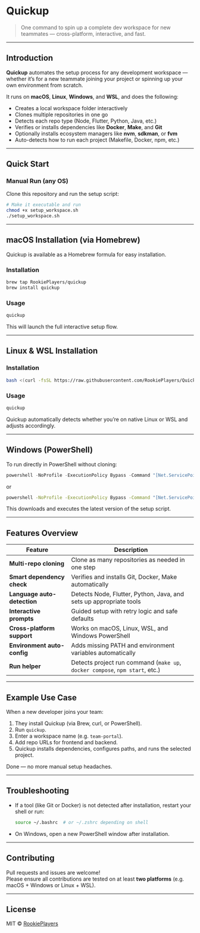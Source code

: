 # Quickup  
> One command to spin up a complete dev workspace for new teammates — cross-platform, interactive, and fast.

---

## Introduction  
**Quickup** automates the setup process for any development workspace — whether it’s for a new teammate joining your project or spinning up your own environment from scratch.  

It runs on **macOS**, **Linux**, **Windows**, and **WSL**, and does the following:
- Creates a local workspace folder interactively  
- Clones multiple repositories in one go  
- Detects each repo type (Node, Flutter, Python, Java, etc.)  
- Verifies or installs dependencies like **Docker**, **Make**, and **Git**  
- Optionally installs ecosystem managers like **nvm**, **sdkman**, or **fvm**  
- Auto-detects how to run each project (Makefile, Docker, npm, etc.)

---

## Quick Start  

### Manual Run (any OS)
Clone this repository and run the setup script:

```bash
# Make it executable and run
chmod +x setup_workspace.sh
./setup_workspace.sh
```

---

## macOS Installation (via Homebrew)

Quickup is available as a Homebrew formula for easy installation.

### Installation
```bash
brew tap RookiePlayers/quickup
brew install quickup
```

### Usage
```bash
quickup
```

This will launch the full interactive setup flow.

---

## Linux & WSL Installation

### Installation
```bash
bash <(curl -fsSL https://raw.githubusercontent.com/RookiePlayers/Quickup/main/install.sh)
```

### Usage
```bash
quickup
```

Quickup automatically detects whether you’re on native Linux or WSL and adjusts accordingly.

---

## Windows (PowerShell)

To run directly in PowerShell without cloning:

```powershell
powershell -NoProfile -ExecutionPolicy Bypass -Command "[Net.ServicePointManager]::SecurityProtocol = [Net.SecurityProtocolType]::Tls12; iex (irm 'https://raw.githubusercontent.com/RookiePlayers/Quickup/main/setup_workspace.ps1')"
```
or
```cmd
powershell -NoProfile -ExecutionPolicy Bypass -Command "[Net.ServicePointManager]::SecurityProtocol = [Net.SecurityProtocolType]::Tls12; iex (irm 'https://raw.githubusercontent.com/RookiePlayers/Quickup/main/setup_workspace.ps1')"
```

This downloads and executes the latest version of the setup script.

---

## Features Overview

| Feature | Description |
|----------|-------------|
| **Multi-repo cloning** | Clone as many repositories as needed in one step |
| **Smart dependency check** | Verifies and installs Git, Docker, Make automatically |
| **Language auto-detection** | Detects Node, Flutter, Python, Java, and sets up appropriate tools |
| **Interactive prompts** | Guided setup with retry logic and safe defaults |
| **Cross-platform support** | Works on macOS, Linux, WSL, and Windows PowerShell |
| **Environment auto-config** | Adds missing PATH and environment variables automatically |
| **Run helper** | Detects project run command (`make up`, `docker compose`, `npm start`, etc.) |

---

## Example Use Case
When a new developer joins your team:
1. They install Quickup (via Brew, curl, or PowerShell).  
2. Run `quickup`.  
3. Enter a workspace name (e.g. `team-portal`).  
4. Add repo URLs for frontend and backend.  
5. Quickup installs dependencies, configures paths, and runs the selected project.

Done — no more manual setup headaches.

---

## Troubleshooting
- If a tool (like Git or Docker) is not detected after installation, restart your shell or run:
  ```bash
  source ~/.bashrc  # or ~/.zshrc depending on shell
  ```
- On Windows, open a new PowerShell window after installation.

---

## Contributing
Pull requests and issues are welcome!  
Please ensure all contributions are tested on at least **two platforms** (e.g. macOS + Windows or Linux + WSL).

---

## License
MIT © [RookiePlayers](https://github.com/RookiePlayers)
